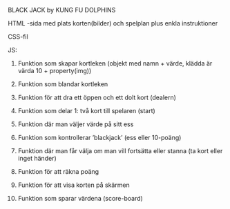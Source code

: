 BLACK JACK by KUNG FU DOLPHINS

HTML -sida med plats korten(bilder) och spelplan plus enkla instruktioner

CSS-fil

JS:
1. Funktion som skapar kortleken (objekt med namn + värde, klädda är värda 10 + property(img)) 
2. Funktion som blandar kortleken
3. Funktion för att dra ett öppen och ett dolt kort (dealern)
4. Funktion som delar 1: två kort till spelaren (start)

5. Funktion där man väljer värde på sitt ess
6. Funktion som kontrollerar ’blackjack’ (ess eller 10-poäng)
7. Funktion där man får välja om man vill fortsätta eller stanna (ta kort eller inget händer) 
8. Funktion för att räkna poäng
9. Funktion för att visa korten på skärmen
10. Funktion som sparar värdena (score-board)

